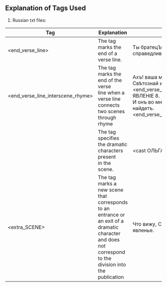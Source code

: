 ## Explanation of Tags Used
1. Russian txt files:

| Tag                | Explanation                           | Example
| ------------------ | ------------------------------------- |------------- 
| <end_verse_line>   | The tag marks the end of a verse line. |Ты братецЪ думаешь конечно справедливо. <end_verse_line>                                                        
| <end_verse_line_interscene_rhyme> |The tag marks the end of the verse <br>line when a verse line connects two scenes through rhyme |Ахъ! ваша мнѣ любовь — но Свѣтознай идетъ. <end_verse_line_interscene_rhyme> <br> ЯВЛЕНІЕ 8.<br> И онъ во мнѣ любовь такую же найдетъ.<end_verse_line_interscene_rhyme> 
|<cast> | The tag specifies the dramatic characters present<br> in the scene.|<cast ОЛЬГА, СВѢТОЗНАЙ>
|<extra_SCENE>| The tag marks a new scene that corresponds<br>to an entrance or an exit of a dramatic character<br>and does not correspond to the division into the publication|Что вижу, Свѣтознай? нечаянно явленье.<br>
